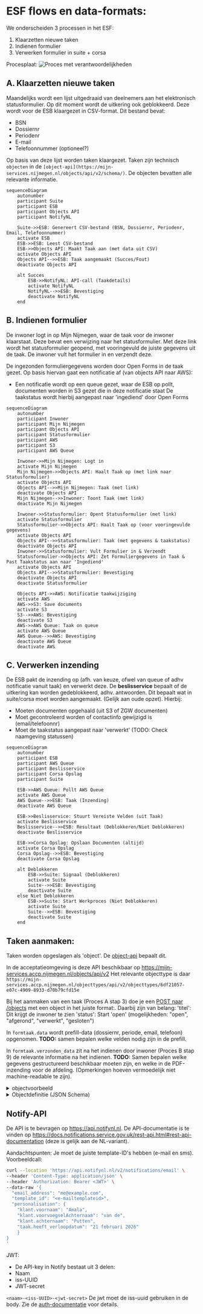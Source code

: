 # ESF flows en data-formats:

We onderscheiden 3 processen in het ESF:
1. Klaarzetten nieuwe taken
2. Indienen formulier
3. Verwerken formulier in suite + corsa

Procesplaat:
![Proces met verantwoordelijkheden](process-met-verantwoordelijkheden.drawio.png)

## A. Klaarzetten nieuwe taken
Maandelijks wordt een lijst uitgedraaid van deelnemers aan het elektronisch statusformulier. Op dit moment wordt de uitkering ook geblokkeerd.
Deze wordt voor de ESB klaargezet in CSV-format. 
Dit bestand bevat:
- BSN
- Dossiernr
- Periodenr
- E-mail
- Telefoonnummer (optioneel?)

Op basis van deze lijst worden taken klaargezet. Taken zijn technisch `objecten` in de `[object-api](https://mijn-services.nijmegen.nl/objects/api/v2/schema/)`.
De objecten bevatten alle relevante informatie.

```mermaid
sequenceDiagram
    autonumber
    participant Suite
    participant ESB
    participant Objects API
    participant NotifyNL

    Suite->>ESB: Genereert CSV-bestand (BSN, Dossiernr, Periodenr, Email, Telefoonnummer)
    activate ESB
    ESB->>ESB: Leest CSV-bestand
    ESB->>Objects API: Maakt Taak aan (met data uit CSV)
    activate Objects API
    Objects API-->>ESB: Taak aangemaakt (Succes/Fout)
    deactivate Objects API

    alt Succes
        ESB->>NotifyNL: API-call (Taakdetails)
        activate NotifyNL
        NotifyNL-->>ESB: Bevestiging
        deactivate NotifyNL
    end
```

## B. Indienen formulier
De inwoner logt in op Mijn Nijmegen, waar de taak voor de inwoner klaarstaat. Deze bevat een verwijzing naar het statusformulier. Met deze link wordt
het statusformulier geopend, met vooringevuld de juiste gegevens uit de taak. De inwoner vult het formulier in en verzendt deze.

De ingezonden formuliergegevens worden door Open Forms in de taak gezet.
Op basis hiervan gaat een notificatie af (van objects API naar AWS):
- Een notificatie wordt op een queue gezet, waar de ESB op pollt, documenten worden in S3 gezet die in deze notificatie staat
De taakstatus wordt hierbij aangepast naar 'ingediend' door Open Forms

```mermaid
sequenceDiagram
    autonumber
    participant Inwoner
    participant Mijn Nijmegen
    participant Objects API
    participant Statusformulier
    participant AWS
    participant S3
    participant AWS Queue

    Inwoner->>Mijn Nijmegen: Logt in
    activate Mijn Nijmegen
    Mijn Nijmegen->>Objects API: Haalt Taak op (met link naar Statusformulier)
    activate Objects API
    Objects API-->>Mijn Nijmegen: Taak (met link)
    deactivate Objects API
    Mijn Nijmegen-->>Inwoner: Toont Taak (met link)
    deactivate Mijn Nijmegen

    Inwoner->>Statusformulier: Opent Statusformulier (met link)
    activate Statusformulier
    Statusformulier->>Objects API: Haalt Taak op (voor vooringevulde gegevens)
    activate Objects API
    Objects API-->>Statusformulier: Taak (met gegevens & taakstatus)
    deactivate Objects API
    Inwoner->>Statusformulier: Vult Formulier in & Verzendt
    Statusformulier->>Objects API: Zet Formuliergegevens in Taak & Past Taakstatus aan naar 'Ingediend'
    activate Objects API
    Objects API-->>Statusformulier: Bevestiging
    deactivate Objects API
    deactivate Statusformulier

    Objects API->>AWS: Notificatie taakwijziging
    activate AWS
    AWS->>S3: Save documents
    activate S3
    S3-->>AWS: Bevestiging
    deactivate S3
    AWS->>AWS Queue: Taak on queue
    activate AWS Queue
    AWS Queue-->>AWS: Bevestiging
    deactivate AWS Queue
    deactivate AWS
```

## C. Verwerken inzending
De ESB pakt de inzending op (afh. van keuze, ofwel van queue of adhv notificatie vanuit taak) en verwerkt deze. De **beslisservice** bepaalt of de 
uitkering kan worden gedeblokkeerd, adhv. antwoorden. Dit bepaalt wat in suite/corsa moet worden aangemaakt. (Gelijk aan oude opzet). Hierbij:
- Moeten documenten opgehaald (uit S3 of ZGW documenten)
- Moet gecontroleerd worden of contactinfo gewijzigd is (email/telefoonnr)
- Moet de taakstatus aangepast naar 'verwerkt' (TODO: Check naamgeving statussen)
```mermaid
sequenceDiagram
    autonumber
    participant ESB
    participant AWS Queue
    participant Beslisservice
    participant Corsa Opslag
    participant Suite

    ESB->>AWS Queue: Pollt AWS Queue
    activate AWS Queue
    AWS Queue-->>ESB: Taak (Inzending)
    deactivate AWS Queue

    ESB->>Beslisservice: Stuurt Vereiste Velden (uit Taak)
    activate Beslisservice
    Beslisservice-->>ESB: Resultaat (Deblokkeren/Niet Deblokkeren)
    deactivate Beslisservice

    ESB->>Corsa Opslag: Opslaan Documenten (altijd)
    activate Corsa Opslag
    Corsa Opslag-->>ESB: Bevestiging
    deactivate Corsa Opslag

    alt Deblokkeren
        ESB->>Suite: Signaal (Deblokkeren)
        activate Suite
        Suite-->>ESB: Bevestiging
        deactivate Suite
    else Niet Deblokkeren
        ESB->>Suite: Start Werkproces (Niet Deblokkeren)
        activate Suite
        Suite-->>ESB: Bevestiging
        deactivate Suite
    end
```

## Taken aanmaken:
Taken worden opgeslagen als 'object'. De [object-api](https://mijn-services.accp.nijmegen.nl/objects/api/v2/schema/) bepaalt dit. 

In de acceptatieomgeving is deze API beschikbaar op https://mijn-services.accp.nijmegen.nl/objects/api/v2 Het relevante objecttype is daar `https://mijn-services.accp.nijmegen.nl/objecttypes/api/v2/objecttypes/6df21057-e07c-4909-8933-d70b79cfd15e`

Bij het aanmaken van een taak (Proces A stap 3) doe je een [POST naar /objects](https://mijn-services.accp.nijmegen.nl/objects/api/v2/schema/#tag/objects/operation/object_create) met een object in het juiste format:. Daarbij zijn van belang:
'titel': Dit krijgt de inwoner te zien
'status': Start 'open' (mogelijkheden: "open", "afgerond", "verwerkt", "gesloten")

In `formtaak.data` wordt prefill-data (dossiernr, periode, email, telefoon) opgenomen. **TODO:** samen bepalen welke velden nodig zijn in de prefill.

In `formtaak.verzonden_data` zit na het indienen door inwoner (Proces B stap 9) de relevante informatie na het indienen. **TODO:** Samen bepalen welke gegevens gestructureerd beschikbaar moeten zijn, en welke in de PDF-inzending voor de afdeling. (Opmerkingen hoeven vermoedelijk niet machine-readable te zijn).

<details>
    <summary>objectvoorbeeld</summary>

```json
    {
            "type": "https://mijn-services.accp.nijmegen.nl/objecttypes/api/v2/objecttypes/6df21057-e07c-4909-8933-d70b79cfd15e",
            "record": {
                "typeVersion": 3,
                "data": {
                    "soort": "formtaak",
                    "titel": "Statusformulier invullen",
                    "status": "open",
                    "eigenaar": "nijmegen",
                    "formtaak": {
                        "formulier": {
                            "soort": "url",
                            "value": "https://formulier.accp.nijmegen.nl/statusformulier"
                        },
                        "data": {
                            "dossiernummer": "dossier-test-1",
                            "periodenummer": "202506",
                            "email": "test@example.com",
                            "telefoon": "1234567890"
                        }
                    },
                    "koppeling": {
                        "uuid": "4c9b685d-3a9c-4216-9bb8-cac7fb2456e1",
                        "registratie": "zaak"
                    },
                    "verloopdatum": "2025-05-21 00:00:00",
                    "identificatie": {
                        "type": "bsn",
                        "value": "900026236"
                    },
                    "verwerker_taak_id": "client_task"
                },
                "geometry": null,
                "startAt": "2025-05-26",
                "endAt": null,
                "registrationAt": "2025-05-26",
                "correctionFor": null,
                "correctedBy": null
            }
        }
```

</details>

<details>
    <summary>Objectdefinitie (JSON Schema)</summary>

```json
{
  "type": "object",
  "$defs": {
    "url": {
      "type": "object",
      "required": [
        "uri"
      ],
      "properties": {
        "uri": {
          "type": "string",
          "format": "uri"
        }
      },
      "description": "Een link naar een externe resource. Als hier op deze taak geklikt word, word de gebruiker doorgestuurd naar deze link",
      "additionalProperties": false
    },
    "soort": {
      "enum": [
        "url",
        "formtaak",
        "ogonebetaling"
      ],
      "type": "string",
      "description": "Soort taak. Bijhorende taak specifieke informatie staat in een object met dezelfde naam in deze json"
    },
    "formtaak": {
      "type": "object",
      "required": [
        "formulier"
      ],
      "properties": {
        "data": {
          "$ref": "#/$defs/esfTaakData"
        },
        "formulier": {
          "oneOf": [
            {
              "type": "object",
              "properties": {
                "soort": {
                  "const": "url"
                },
                "value": {
                  "type": "string",
                  "format": "uri"
                }
              }
            },
            {
              "type": "object",
              "properties": {
                "soort": {
                  "const": "id"
                },
                "value": {
                  "type": "string"
                }
              }
            }
          ],
          "description": "Identificatie van bijhorend (formIO) formulier. Kan URL zijn voor externe opslag of ID voor locale opslag."
        },
        "verzonden_data": {
          "$ref": "#/$defs/esfTaakVerzondenData"
        }
      },
      "description": "Een taak die uitgevoerd kan worden binnen het desbetreffende portaal",
      "additionalProperties": false
    },
    "esfTaakData": {
      "type": "object",
      "required": [
        "dossiernummer",
        "periodenummer",
        "email"
      ],
      "properties": {
        "email": {
          "type": "string"
        },
        "telefoon": {
          "type": "string"
        },
        "dossiernummer": {
          "type": "string"
        },
        "periodenummer": {
          "type": "string"
        }
      },
      "description": "Data die benodigd is om het ESF te verwerken"
    },
    "ogonebetaling": {
      "type": "object",
      "required": [
        "bedrag",
        "betaalkenmerk",
        "pspid"
      ],
      "properties": {
        "pspid": {
          "type": "string"
        },
        "bedrag": {
          "type": "number",
          "minimum": 0,
          "multipleOf": 0.01
        },
        "betaalkenmerk": {
          "type": "string"
        }
      },
      "description": "Een betaling die via het portaal met Ogone / Ingenico wordt voldaan",
      "additionalProperties": false
    },
    "esfTaakVerzondenData": {
      "type": "object",
      "required": [
        "email",
        "telefoon",
        "inkomstengewijzigd",
        "woonsituatiegewijzigd",
        "vakantiegewijzigd",
        "studiegewijzigd",
        "vrijwilligerswerkgewijzigd",
        "vermogengewijzigd"
      ],
      "properties": {
        "email": {
          "type": "string"
        },
        "telefoon": {
          "type": "string"
        },
        "studiegewijzigd": {
          "enum": [
            "jaGestartMetStudie",
            "jaGestoptMetStudie",
            "nee"
          ],
          "type": "string"
        },
        "vakantiegewijzigd": {
          "enum": [
            "ja",
            "nee"
          ],
          "type": "string"
        },
        "vermogengewijzigd": {
          "enum": [
            "ja",
            "nee"
          ],
          "type": "string"
        },
        "inkomstengewijzigd": {
          "enum": [
            "ja",
            "nee"
          ],
          "type": "string"
        },
        "woonsituatiegewijzigd": {
          "enum": [
            "ja",
            "nee"
          ],
          "type": "string"
        },
        "vrijwilligerswerkgewijzigd": {
          "enum": [
            "jaGestartMetVrijwilligerswerk",
            "jaGestoptMetVrijwilligerswerk",
            "nee"
          ],
          "type": "string"
        }
      },
      "description": "Ingezonden data vanuit het ESF",
      "additionalProperties": true
    }
  },
  "title": "ObjectType Taak",
  "examples": [
    {
      "url": {
        "uri": "https://google.com"
      },
      "soort": "formtaak",
      "titel": "Check loan",
      "status": "open",
      "eigenaar": "gzac-sd",
      "formtaak": {
        "data": {
          "voornaam": "Jan",
          "achternaam": "Smit",
          "toestemming": true,
          "geboortedatum": "01-01-1970"
        },
        "formulier": {
          "soort": "url",
          "value": "http://localhost:8010/api/v2/objects/4e40fb4c-a29a-4e48-944b-c34a1ff6c8f4"
        },
        "verzonden_data": {
          "voornaam": "Jan",
          "achternaam": "Smit",
          "toestemming": false,
          "geboortedatum": "01-01-1971"
        }
      },
      "koppeling": {
        "uuid": "5551a7c5-4e92-43e6-8d23-80359b7e22b7",
        "registratie": "zaak"
      },
      "verloopdatum": "2023-09-20T18:25:43.524Z",
      "identificatie": {
        "type": "bsn",
        "value": "82395551"
      },
      "ogonebetaling": {
        "pspid": "MyID",
        "bedrag": 147.43,
        "betaalkenmerk": "abcdef1234"
      },
      "additional_fields": {
        "attachments": [
          {
            "url": "s3://bucketname/{taakid}/attachment1.pdf",
            "title": "attachment1"
          },
          {
            "url": "s3://bucketname/{taakid}/attachment2.jpg",
            "title": "attachment2"
          }
        ]
      },
      "verwerker_taak_id": "18af0b6a-967b-4f81-bb8e-a44988e0c2f0"
    }
  ],
  "required": [
    "titel",
    "status",
    "soort",
    "identificatie",
    "verwerker_taak_id",
    "eigenaar"
  ],
  "properties": {
    "url": {
      "$ref": "#/$defs/url"
    },
    "soort": {
      "$ref": "#/$defs/soort"
    },
    "titel": {
      "type": "string",
      "description": "Weergave naam van de taak. Max 1 zin"
    },
    "status": {
      "enum": [
        "open",
        "afgerond",
        "verwerkt",
        "gesloten"
      ],
      "type": "string",
      "description": "Status van de taak. Open: Taak kan worden gestart. Afgerond: Taak is uitgevoerd door gebruiker maar nog niet verwerkt. Verwerkt: Taak is verwerkt door ZAC. Gesloten: Taak is gearchiveerd."
    },
    "eigenaar": {
      "type": "string",
      "description": "Een identificatie van de eigenaar / aanmaker van de taak. Gebruikt voor filtering ed."
    },
    "formtaak": {
      "$ref": "#/$defs/formtaak"
    },
    "koppeling": {
      "type": "object",
      "properties": {
        "uuid": {
          "type": "string",
          "format": "uuid"
        },
        "registratie": {
          "enum": [
            "zaak",
            "product"
          ],
          "type": "string"
        }
      },
      "description": "Optioneel: Zaak of Product UUID waaraan de taak verbonden is",
      "additionalProperties": false
    },
    "verloopdatum": {
      "type": "string",
      "format": "date-time",
      "description": "Optioneel: Verloopdatum van de taak"
    },
    "identificatie": {
      "type": "object",
      "properties": {
        "type": {
          "type": "string"
        },
        "value": {
          "type": "string"
        }
      },
      "description": "KVK of BSN waaraan de taak gericht is. Kan uitgebreid worden met andere types"
    },
    "ogonebetaling": {
      "$ref": "#/$defs/ogonebetaling"
    },
    "additional_fields": {
      "type": "object",
      "properties": {
        "attachments": {
          "description": "array met objecten met een title en url property"
        }
      },
      "description": "Extra velden die niet in de standaard specificatie staan",
      "additionalProperties": true
    },
    "verwerker_taak_id": {
      "type": "string",
      "format": "uuid",
      "description": "Een UUID waarmee een ZAC een link kan leggen tussen de taak en zijn eigen administratie"
    }
  },
  "additionalProperties": false
}
```

</details>

## Notify-API
De API is te bevragen op https://api.notifynl.nl. De API-documentatie is te vinden op
https://docs.notifications.service.gov.uk/rest-api.html#rest-api-documentation (deze is gelijk aan de NL-variant).

Aandachtspunten:
Je moet de juiste template-ID's hebben (e-mail en sms). Voorbeeldcall:

```bash
curl --location 'https://api.notifynl.nl/v2/notifications/email' \
--header 'Content-Type: application/json' \
--header 'Authorization: Bearer <JWT>' \
--data-raw '{
  "email_address": "me@example.com",
  "template_id": "<e-mailtemplateid>",
  "personalisation": {
    "klant.voornaam": "Amala",
    "klant.voorvoegselAchternaam": "van de",
    "klant.achternaam": "Putten",
    "taak.heeft_verloopdatum": "21 februari 2026"
    }
}
'
```

JWT: 
- De API-key in Notify bestaat uit 3 delen:
- Naam
- iss-UUID
- JWT-secret

`<naam>-<iss-UUID>-<jwt-secret>`
De jwt moet de iss-uuid gebruiken in de body. Zie de [auth-documentatie](https://docs.notifications.service.gov.uk/rest-api.html#headers) voor details.
